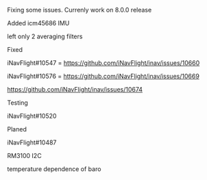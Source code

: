 Fixing some issues. Currenly work on 8.0.0 release

Added 
icm45686 IMU

left only 2 averaging filters

Fixed

iNavFlight#10547 = https://github.com/iNavFlight/inav/issues/10660

iNavFlight#10576 = https://github.com/iNavFlight/inav/issues/10669

https://github.com/iNavFlight/inav/issues/10674

Testing

iNavFlight#10520

Planed

iNavFlight#10487

RM3100 I2C

temperature dependence of baro

